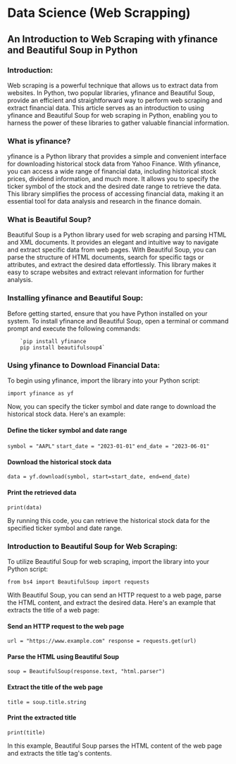 # Data Science (Web Scrapping)

## An Introduction to Web Scraping with yfinance and Beautiful Soup in Python

### Introduction:
Web scraping is a powerful technique that allows us to extract data from websites. In Python, two popular libraries, yfinance and Beautiful Soup, provide an efficient and straightforward way to perform web scraping and extract financial data. This article serves as an introduction to using yfinance and Beautiful Soup for web scraping in Python, enabling you to harness the power of these libraries to gather valuable financial information.

### What is yfinance?
yfinance is a Python library that provides a simple and convenient interface for downloading historical stock data from Yahoo Finance. With yfinance, you can access a wide range of financial data, including historical stock prices, dividend information, and much more. It allows you to specify the ticker symbol of the stock and the desired date range to retrieve the data. This library simplifies the process of accessing financial data, making it an essential tool for data analysis and research in the finance domain.

### What is Beautiful Soup?
Beautiful Soup is a Python library used for web scraping and parsing HTML and XML documents. It provides an elegant and intuitive way to navigate and extract specific data from web pages. With Beautiful Soup, you can parse the structure of HTML documents, search for specific tags or attributes, and extract the desired data effortlessly. This library makes it easy to scrape websites and extract relevant information for further analysis.

### Installing yfinance and Beautiful Soup:
Before getting started, ensure that you have Python installed on your system. To install yfinance and Beautiful Soup, open a terminal or command prompt and execute the following commands:

        `pip install yfinance
        pip install beautifulsoup4`

### Using yfinance to Download Financial Data:
To begin using yfinance, import the library into your Python script:

`import yfinance as yf`

Now, you can specify the ticker symbol and date range to download the historical stock data. Here's an example:

#### Define the ticker symbol and date range
`symbol = "AAPL"`
`start_date = "2023-01-01"`
`end_date = "2023-06-01"`

#### Download the historical stock data
`data = yf.download(symbol, start=start_date, end=end_date)`

#### Print the retrieved data
`print(data)`

By running this code, you can retrieve the historical stock data for the specified ticker symbol and date range.

### Introduction to Beautiful Soup for Web Scraping:
To utilize Beautiful Soup for web scraping, import the library into your Python script:

`from bs4 import BeautifulSoup
import requests
`

With Beautiful Soup, you can send an HTTP request to a web page, parse the HTML content, and extract the desired data. Here's an example that extracts the title of a web page:


#### Send an HTTP request to the web page
`url = "https://www.example.com"
response = requests.get(url)`

#### Parse the HTML using Beautiful Soup
`soup = BeautifulSoup(response.text, "html.parser")`

#### Extract the title of the web page
`title = soup.title.string`

#### Print the extracted title
`print(title)
`

In this example, Beautiful Soup parses the HTML content of the web page and extracts the title tag's contents.
